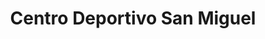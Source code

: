 ---
title: "Centro Deportivo San Miguel"
url: /san-miguel-petapa/centro-deportivo-san-miguel/
shop: Sport
---